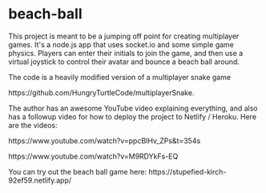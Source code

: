 # beach-ball

This project is meant to be a jumping off point for creating multiplayer games. It's a node.js app that
uses socket.io and some simple game physics. Players can enter their initials to join the
game, and then use a virtual joystick to control their avatar and bounce a beach ball around.

<p>The code is a heavily modified version of a multiplayer snake game
<p>https://github.com/HungryTurtleCode/multiplayerSnake.
<p>The author has an awesome YouTube video explaining
everything, and also has a followup video for how to deploy the project to Netlify / Heroku. Here are
the videos:
<p>https://www.youtube.com/watch?v=ppcBIHv_ZPs&t=354s
<p>https://www.youtube.com/watch?v=M9RDYkFs-EQ

<p>You can try out the beach ball game here: https://stupefied-kirch-92ef59.netlify.app/
